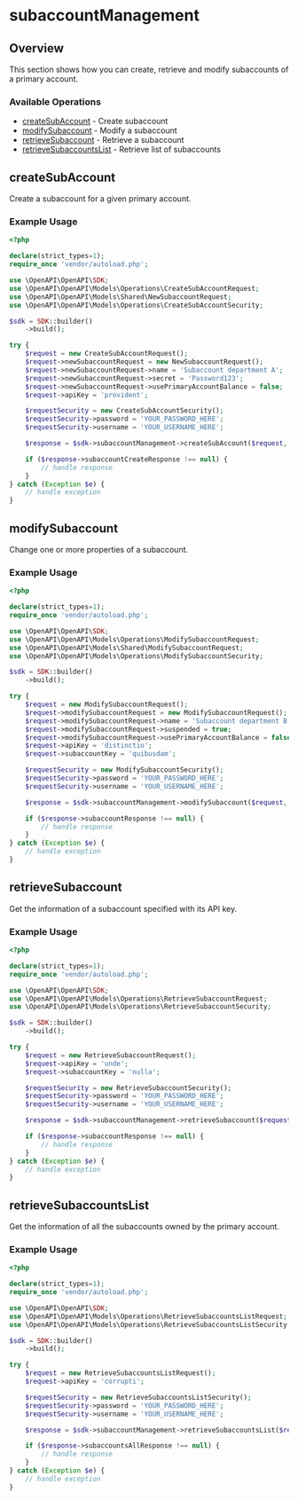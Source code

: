 # subaccountManagement

## Overview

This section shows how you can create, retrieve and modify subaccounts of a primary account.

### Available Operations

* [createSubAccount](#createsubaccount) - Create subaccount
* [modifySubaccount](#modifysubaccount) - Modify a subaccount
* [retrieveSubaccount](#retrievesubaccount) - Retrieve a subaccount
* [retrieveSubaccountsList](#retrievesubaccountslist) - Retrieve list of subaccounts

## createSubAccount

Create a subaccount for a given primary account.


### Example Usage

```php
<?php

declare(strict_types=1);
require_once 'vendor/autoload.php';

use \OpenAPI\OpenAPI\SDK;
use \OpenAPI\OpenAPI\Models\Operations\CreateSubAccountRequest;
use \OpenAPI\OpenAPI\Models\Shared\NewSubaccountRequest;
use \OpenAPI\OpenAPI\Models\Operations\CreateSubAccountSecurity;

$sdk = SDK::builder()
    ->build();

try {
    $request = new CreateSubAccountRequest();
    $request->newSubaccountRequest = new NewSubaccountRequest();
    $request->newSubaccountRequest->name = 'Subaccount department A';
    $request->newSubaccountRequest->secret = 'Password123';
    $request->newSubaccountRequest->usePrimaryAccountBalance = false;
    $request->apiKey = 'provident';

    $requestSecurity = new CreateSubAccountSecurity();
    $requestSecurity->password = 'YOUR_PASSWORD_HERE';
    $requestSecurity->username = 'YOUR_USERNAME_HERE';

    $response = $sdk->subaccountManagement->createSubAccount($request, $requestSecurity);

    if ($response->subaccountCreateResponse !== null) {
        // handle response
    }
} catch (Exception $e) {
    // handle exception
}
```

## modifySubaccount

Change one or more properties of a subaccount.


### Example Usage

```php
<?php

declare(strict_types=1);
require_once 'vendor/autoload.php';

use \OpenAPI\OpenAPI\SDK;
use \OpenAPI\OpenAPI\Models\Operations\ModifySubaccountRequest;
use \OpenAPI\OpenAPI\Models\Shared\ModifySubaccountRequest;
use \OpenAPI\OpenAPI\Models\Operations\ModifySubaccountSecurity;

$sdk = SDK::builder()
    ->build();

try {
    $request = new ModifySubaccountRequest();
    $request->modifySubaccountRequest = new ModifySubaccountRequest();
    $request->modifySubaccountRequest->name = 'Subaccount department B';
    $request->modifySubaccountRequest->suspended = true;
    $request->modifySubaccountRequest->usePrimaryAccountBalance = false;
    $request->apiKey = 'distinctio';
    $request->subaccountKey = 'quibusdam';

    $requestSecurity = new ModifySubaccountSecurity();
    $requestSecurity->password = 'YOUR_PASSWORD_HERE';
    $requestSecurity->username = 'YOUR_USERNAME_HERE';

    $response = $sdk->subaccountManagement->modifySubaccount($request, $requestSecurity);

    if ($response->subaccountResponse !== null) {
        // handle response
    }
} catch (Exception $e) {
    // handle exception
}
```

## retrieveSubaccount

Get the information of a subaccount specified with its API key.


### Example Usage

```php
<?php

declare(strict_types=1);
require_once 'vendor/autoload.php';

use \OpenAPI\OpenAPI\SDK;
use \OpenAPI\OpenAPI\Models\Operations\RetrieveSubaccountRequest;
use \OpenAPI\OpenAPI\Models\Operations\RetrieveSubaccountSecurity;

$sdk = SDK::builder()
    ->build();

try {
    $request = new RetrieveSubaccountRequest();
    $request->apiKey = 'unde';
    $request->subaccountKey = 'nulla';

    $requestSecurity = new RetrieveSubaccountSecurity();
    $requestSecurity->password = 'YOUR_PASSWORD_HERE';
    $requestSecurity->username = 'YOUR_USERNAME_HERE';

    $response = $sdk->subaccountManagement->retrieveSubaccount($request, $requestSecurity);

    if ($response->subaccountResponse !== null) {
        // handle response
    }
} catch (Exception $e) {
    // handle exception
}
```

## retrieveSubaccountsList

Get the information of all the subaccounts owned by the primary account.


### Example Usage

```php
<?php

declare(strict_types=1);
require_once 'vendor/autoload.php';

use \OpenAPI\OpenAPI\SDK;
use \OpenAPI\OpenAPI\Models\Operations\RetrieveSubaccountsListRequest;
use \OpenAPI\OpenAPI\Models\Operations\RetrieveSubaccountsListSecurity;

$sdk = SDK::builder()
    ->build();

try {
    $request = new RetrieveSubaccountsListRequest();
    $request->apiKey = 'corrupti';

    $requestSecurity = new RetrieveSubaccountsListSecurity();
    $requestSecurity->password = 'YOUR_PASSWORD_HERE';
    $requestSecurity->username = 'YOUR_USERNAME_HERE';

    $response = $sdk->subaccountManagement->retrieveSubaccountsList($request, $requestSecurity);

    if ($response->subaccountsAllResponse !== null) {
        // handle response
    }
} catch (Exception $e) {
    // handle exception
}
```
